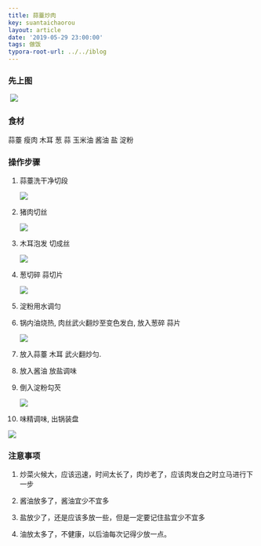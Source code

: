 ```yaml
---
title: 蒜薹炒肉
key: suantaichaorou
layout: article
date: '2019-05-29 23:00:00'
tags: 做饭 
typora-root-url: ../../iblog
---
```


### 先上图

​	![](https://imgs.zhangbaobao.cn/img/3431559738156_.pic.jpg)

### 食材

蒜薹  瘦肉 木耳 葱 蒜 玉米油 酱油 盐 淀粉

### 操作步骤

1. 蒜薹洗干净切段

   ![](https://imgs.zhangbaobao.cn/img/3381559738152_.pic.jpg)

2. 猪肉切丝

   ![](https://imgs.zhangbaobao.cn/img/3361559738150_.pic.jpg)

3. 木耳泡发 切成丝

   ![](https://imgs.zhangbaobao.cn/img/3371559738151_.pic.jpg)

4. 葱切碎  蒜切片

   ![](https://imgs.zhangbaobao.cn/img/3391559738153_.pic.jpg)

5. 淀粉用水调匀

6. 锅内油烧热, 肉丝武火翻炒至变色发白, 放入葱碎 蒜片

   ![](https://imgs.zhangbaobao.cn/img/3421559738155_.pic.jpg)

   

7. 放入蒜薹 木耳 武火翻炒匀.

8. 放入酱油  放盐调味 

9. 倒入淀粉勾芡

   ![](https://imgs.zhangbaobao.cn/img/3441559738157_.pic.jpg)

10. 味精调味, 出锅装盘

   ![](https://imgs.zhangbaobao.cn/img/3431559738156_.pic.jpg)



### 注意事项

1. 炒菜火候大，应该迅速，时间太长了，肉炒老了，应该肉发白之时立马进行下一步

2. 酱油放多了，酱油宜少不宜多

3. 盐放少了，还是应该多放一些，但是一定要记住盐宜少不宜多

4. 油放太多了，不健康，以后油每次记得少放一点。